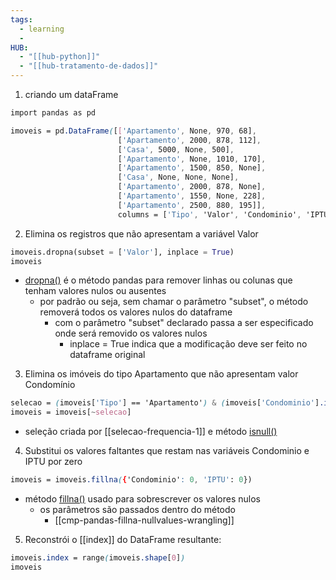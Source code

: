 ```yaml
---
tags:
  - learning
  - 
HUB:
  - "[[hub-python]]"
  - "[[hub-tratamento-de-dados]]"
---
```


1) criando um dataFrame
```css
import pandas as pd

imoveis = pd.DataFrame([['Apartamento', None, 970, 68], 
                        ['Apartamento', 2000, 878, 112], 
                        ['Casa', 5000, None, 500], 
                        ['Apartamento', None, 1010, 170], 
                        ['Apartamento', 1500, 850, None], 
                        ['Casa', None, None, None], 
                        ['Apartamento', 2000, 878, None], 
                        ['Apartamento', 1550, None, 228], 
                        ['Apartamento', 2500, 880, 195]], 
                        columns = ['Tipo', 'Valor', 'Condominio', 'IPTU'])
```

2) Elimina os registros que não apresentam a variável Valor
```python
imoveis.dropna(subset = ['Valor'], inplace = True)
imoveis
```
- [dropna()](https://pandas.pydata.org/docs/reference/api/pandas.DataFrame.dropna.html) é o método pandas para remover linhas ou colunas que tenham valores nulos ou ausentes
	- por padrão ou seja, sem chamar o parâmetro "subset", o método removerá todos os valores nulos do dataframe
		- com o parâmetro "subset" declarado passa a ser especificado onde será removido os valores nulos
			- inplace = True indica que a modificação deve ser feito no dataframe original


3) Elimina os imóveis do tipo Apartamento que não apresentam valor Condomínio
```css
selecao = (imoveis['Tipo'] == 'Apartamento') & (imoveis['Condominio'].isnull())
imoveis = imoveis[~selecao]
```
- seleção criada por [[selecao-frequencia-1]] e método [isnull()](https://pandas.pydata.org/docs/reference/api/pandas.DataFrame.isnull.html)


4) Substitui os valores faltantes que restam nas variáveis Condominio e IPTU por zero
```css
imoveis = imoveis.fillna({'Condominio': 0, 'IPTU': 0})
```
- método [fillna()](https://pandas.pydata.org/docs/reference/api/pandas.DataFrame.fillna.html) usado para sobrescrever os valores nulos 
	- os parâmetros são passados dentro do método
		- [[cmp-pandas-fillna-nullvalues-wrangling]]

5) Reconstrói o [[index]] do DataFrame resultante:
```css
imoveis.index = range(imoveis.shape[0])
imoveis
```

